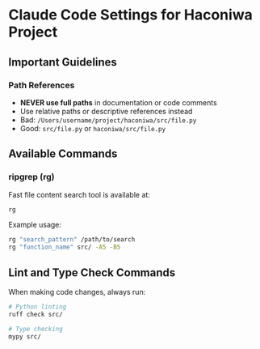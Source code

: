 # Claude Code Settings for Haconiwa Project

## Important Guidelines

### Path References
- **NEVER use full paths** in documentation or code comments
- Use relative paths or descriptive references instead
- Bad: `/Users/username/project/haconiwa/src/file.py`
- Good: `src/file.py` or `haconiwa/src/file.py`

## Available Commands

### ripgrep (rg)
Fast file content search tool is available at:
```bash
rg
```

Example usage:
```bash
rg "search_pattern" /path/to/search
rg "function_name" src/ -A5 -B5
```

## Lint and Type Check Commands

When making code changes, always run:
```bash
# Python linting
ruff check src/

# Type checking
mypy src/
```